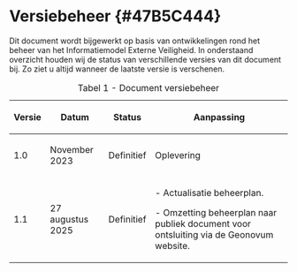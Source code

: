 # Versiebeheer {#47B5C444}
Dit document wordt bijgewerkt op basis van ontwikkelingen rond het beheer van het Informatiemodel Externe Veiligheid. In onderstaand overzicht houden wij de status van verschillende versies van dit document bij. Zo ziet u altijd wanneer de laatste versie is verschenen. 
<table style='width: 100%;'><caption>Tabel 1 - Document versiebeheer</caption>
<colgroup><col id='col1' style='width: 9.801876955161628%;'>
<col id='col2' style='width: 21.3532614992469%;'>
<col id='col3' style='width: 14.772332290580465%;'>
<col id='col4' style='width: 54.072529255011005%;'>
</colgroup>
<thead><tr><th class='left'><p id='2BB7218D'><b>Versie</b></p></th>
<th class='left'><p id='2B8EDE10'><b>Datum</b></p></th>
<th class='left'><p id='22E9DC5D'><b>Status</b></p></th>
<th class='left'><p id='00B79961'><b>Aanpassing</b></p></th>
</tr></thead>
<tbody><tr><td class='left'><p id='43D756B8'>1.0</p></td>
<td class='left'><p id='3726B6C9'>November 2023</p></td>
<td class='left'><p id='633F0865'>Definitief</p></td>
<td class='left'><p id='0432008F'>Oplevering</p></td>
</tr>
<tr><td class='left'><p id='6A555544'>1.1</p></td>
<td class='left'><p id='66B4F1D6'>27 augustus 2025</p></td>
<td class='left'><p id='46AE7A4E'>Definitief</p></td>
<td class='left'><p id='17D74612'>- Actualisatie beheerplan.</p><p id='2E96DAD4'>- Omzetting beheerplan naar publiek document voor ontsluiting via de Geonovum website.<br/>
</tr>
</tbody>
</table>
